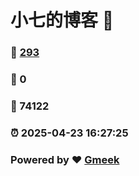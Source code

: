 # 小七的博客 :link:  
### :page_facing_up: [293](/tag.html) 
### :speech_balloon: 0 
### :hibiscus: 74122 
### :alarm_clock: 2025-04-23 16:27:25 
### Powered by :heart: [Gmeek](https://github.com/Meekdai/Gmeek)

